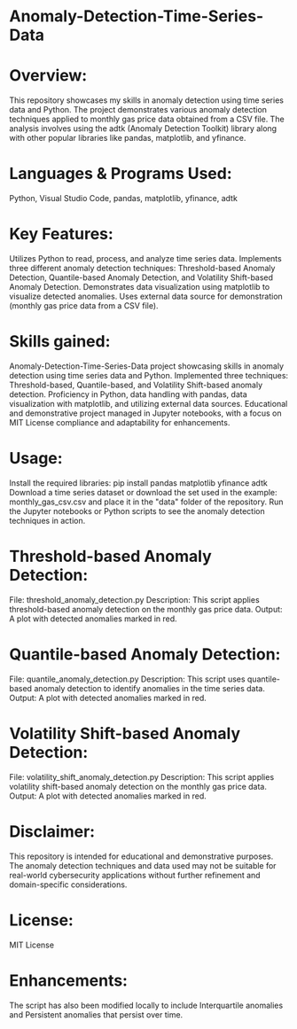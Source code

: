 # Anomaly-Detection-Time-Series-Data

# Overview:
This repository showcases my skills in anomaly detection using time series data and Python. The project demonstrates various anomaly detection techniques applied to monthly gas price data obtained from a CSV file. The analysis involves using the adtk (Anomaly Detection Toolkit) library along with other popular libraries like pandas, matplotlib, and yfinance.

# Languages & Programs Used:
Python, Visual Studio Code, pandas, matplotlib, yfinance, adtk

# Key Features:
Utilizes Python to read, process, and analyze time series data.
Implements three different anomaly detection techniques: Threshold-based Anomaly Detection, Quantile-based Anomaly Detection, and Volatility Shift-based Anomaly Detection.
Demonstrates data visualization using matplotlib to visualize detected anomalies.
Uses external data source for demonstration (monthly gas price data from a CSV file).

# Skills gained:
Anomaly-Detection-Time-Series-Data project showcasing skills in anomaly detection using time series data and Python.
Implemented three techniques: Threshold-based, Quantile-based, and Volatility Shift-based anomaly detection.
Proficiency in Python, data handling with pandas, data visualization with matplotlib, and utilizing external data sources.
Educational and demonstrative project managed in Jupyter notebooks, with a focus on MIT License compliance and adaptability for enhancements.

# Usage:
Install the required libraries:
pip install pandas matplotlib yfinance adtk
Download a time series dataset or download the set used in the example: monthly_gas_csv.csv and place it in the "data" folder of the repository.
Run the Jupyter notebooks or Python scripts to see the anomaly detection techniques in action.

# Threshold-based Anomaly Detection:

File: threshold_anomaly_detection.py
Description: This script applies threshold-based anomaly detection on the monthly gas price data.
Output: A plot with detected anomalies marked in red.

# Quantile-based Anomaly Detection:

File: quantile_anomaly_detection.py
Description: This script uses quantile-based anomaly detection to identify anomalies in the time series data.
Output: A plot with detected anomalies marked in red.

# Volatility Shift-based Anomaly Detection:

File: volatility_shift_anomaly_detection.py
Description: This script applies volatility shift-based anomaly detection on the monthly gas price data.
Output: A plot with detected anomalies marked in red.


# Disclaimer:
This repository is intended for educational and demonstrative purposes. The anomaly detection techniques and data used may not be suitable for real-world cybersecurity applications without further refinement and domain-specific considerations.

# License:
MIT License

# Enhancements:

The script has also been modified locally to include Interquartile anomalies and Persistent anomalies that persist over time. 
